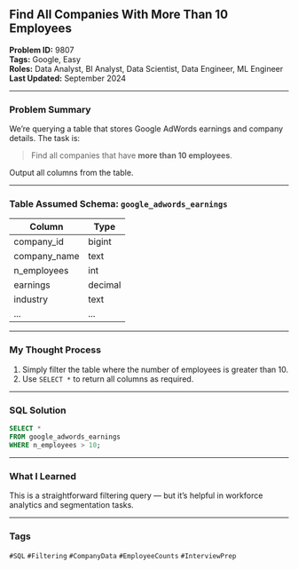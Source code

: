 ## Find All Companies With More Than 10 Employees

**Problem ID:** 9807  
**Tags:** Google, Easy  
**Roles:** Data Analyst, BI Analyst, Data Scientist, Data Engineer, ML Engineer  
**Last Updated:** September 2024  

---

### Problem Summary

We’re querying a table that stores Google AdWords earnings and company details. The task is:
> Find all companies that have **more than 10 employees**.

Output all columns from the table.

---

### Table Assumed Schema: `google_adwords_earnings`

| Column        | Type     |
|----------------|----------|
| company_id     | bigint   |
| company_name   | text     |
| n_employees    | int      |
| earnings       | decimal  |
| industry       | text     |
| ...            | ...      |

---

### My Thought Process

1. Simply filter the table where the number of employees is greater than 10.
2. Use `SELECT *` to return all columns as required.

---

### SQL Solution

```sql
SELECT *
FROM google_adwords_earnings
WHERE n_employees > 10;
```

---

### What I Learned

This is a straightforward filtering query — but it’s helpful in workforce analytics and segmentation tasks.

---

### Tags
`#SQL` `#Filtering` `#CompanyData` `#EmployeeCounts` `#InterviewPrep`
